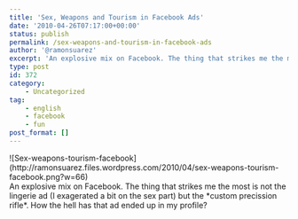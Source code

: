 ```yaml
---
title: 'Sex, Weapons and Tourism in Facebook Ads'
date: '2010-04-26T07:17:00+00:00'
status: publish
permalink: /sex-weapons-and-tourism-in-facebook-ads
author: '@ramonsuarez'
excerpt: 'An explosive mix on Facebook. The thing that strikes me the most is not the lingerie ad (I exagerated a bit on the sex part) but the custom precission rifle. How the hell has that ad ended up in my profile?'
type: post
id: 372
category:
    - Uncategorized
tag:
    - english
    - facebook
    - fun
post_format: []
---
```

<div class="p_embed p_image_embed">![Sex-weapons-tourism-facebook](http://ramonsuarez.files.wordpress.com/2010/04/sex-weapons-tourism-facebook.png?w=66)</div>An explosive mix on Facebook. The thing that strikes me the most is not the lingerie ad (I exagerated a bit on the sex part) but the *custom precission rifle*. How the hell has that ad ended up in my profile?